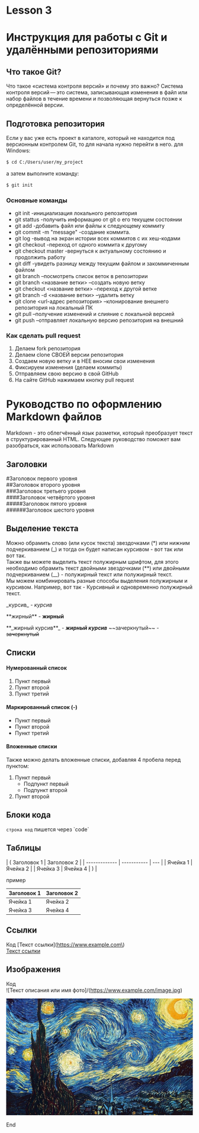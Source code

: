 # Lesson 3

# Инструкция для работы с Git и удалёнными репозиториями

## Что такое Git?

Что такое «система контроля версий» и почему это важно? Система контроля версий — это система, записывающая изменения в файл или набор файлов в течение времени и позволяющая вернуться позже к определённой версии.

## Подготовка репозитория

Если у вас уже есть проект в каталоге, который не находится под версионным контролем Git, то для начала нужно перейти в него.
для Windows:

```sh
$ cd C:/Users/user/my_project
```

а затем выполните команду:

```sh
$ git init
```

### Основные команды

- git init -инициализация локального репозитория
- git stattus -получить информацию от git о его текущем состоянии
- git add -добавить файл или файлы к следующему коммиту
- git commit -m "message" -создание коммита.
- git log -вывод на экран истории всех коммитов с их хеш-кодами
- git checkout -переход от одного коммита к другому
- git checkout master -вернуться к актуальному состоянию и продолжить работу
- git diff -увидеть разницу между текущим файлом и закоммиченным файлом
- git branch –посмотреть список веток в репозитории
- git branch <название ветки> –создать новую ветку
- git checkout <название ветки> –переход к другой ветке
- git branch -d <название ветки> –удалить ветку
- git clone <url-адрес репозитория> –клонирование внешнего репозитория на локальный ПК
- git pull –получение изменений и слияние с локальной версией
- git push –отправляет локальную версию репозитория на внешний

### Как сделать pull request

1. Делаем fork репозитория
2. Делаем clone СВОЕЙ версии репозитория
3. Создаем новую ветку и в НЕЕ вносим свои изменения
4. Фиксируем изменения (делаем коммиты)
5. Отправляем свою версию в свой GitHub
6. На сайте GitHub нажимаем кнопку pull request

# Руководство по оформлению Markdown файлов

Markdown - это облегчённый язык разметки,
который преобразует текст в структурированный HTML. Следующее руководство поможет вам разобраться, как использовать Markdown

## Заголовки

#Заголовок первого уровня  
##Заголовок второго уровня  
###Заголовок третьего уровня  
####Заголовок четвёртого уровня  
#####Заголовок пятого уровня  
######Заголовок шестого уровня

## Выделение текста

Можно обрамить слово (или кусок текста) звездочками (\*) или нижним подчеркиванием (\_) и тогда он будет написан курсивом - вот так или вот так.  
Также вы можете выделить текст полужирным шрифтом, для этого необходимо обрамить текст двойными звездочками (\*\*) или двойными подчеркиванием (\_\_) - полужирный текст или полужирный текст.  
Мы можем комбинировать разные способы выделения полужирным и курсивом. Например, вот так - Курсивный и одновременно полужирный текст.

\_курсив\_ - _курсив_

\*\*жирный\*\* - **жирный**

\*\*\_жирный курсив\*\*\_ - _**жирный курсив**_
\~~зачеркнутый\~~ - ~~зачеркнутый~~

## Списки

#### Нумерованный список

1. Пункт первый
2. Пункт второй
3. Пункт третий

#### Маркированный список (-)

- Пункт первый
- Пункт второй
- Пункт третий

#### Вложенные списки

Также можно делать вложенные списки, добавляя 4 пробела перед пунктом:

1. Пункт первый
   - Подпункт первый
   - Подпункт второй
2. Пункт второй

## Блоки кода

`строка код` пишется через \`code`

## Таблицы

| ( Заголовок 1 | Заголовок 2 |
| ------------- | ----------- | --- |
| Ячейка 1      | Ячейка 2    |
| Ячейка 3      | Ячейка 4    | )   |

пример

| Заголовок 1 | Заголовок 2 |
| ----------- | ----------- |
| Ячейка 1    | Ячейка 2    |
| Ячейка 3    | Ячейка 4    |

## Ссылки

Код \[Текст ссылки\]\(https://www.example.com\)  
[Текст ссылки](https://www.example.com)

## Изображения

Код  
![Текст описания или имя фото]/(https://www.example.com/image.jpg)

![Звёздная ночь Ван Гог](VanGogh.jpg)

End
